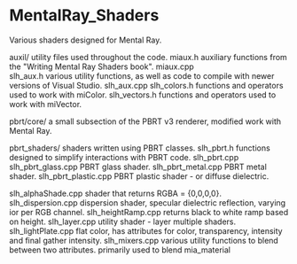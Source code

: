 # MentalRay_Shaders
Various shaders designed for Mental Ray.

auxil/ utility files used throughout the code.
  miaux.h               auxiliary functions from the "Writing Mental Ray Shaders book".
  miaux.cpp   
  slh_aux.h             various utility functions, as well as code to compile with newer versions of Visual Studio.
  slh_aux.cpp
  slh_colors.h          functions and operators used to work with miColor.
  slh_vectors.h         functions and operators used to work with miVector.
  
pbrt/core/ a small subsection of the PBRT v3 renderer, modified work with Mental Ray.

pbrt_shaders/ shaders written using PBRT classes.
  slh_pbrt.h            functions designed to simplify interactions with PBRT code.
  slh_pbrt.cpp
  slh_pbrt_glass.cpp    PBRT glass shader.
  slh_pbrt_metal.cpp    PBRT metal shader.
  slh_pbrt_plastic.cpp  PBRT plastic shader - or diffuse dielectric.
  
slh_alphaShade.cpp      shader that returns RGBA = {0,0,0,0}.
slh_dispersion.cpp      dispersion shader, specular dielectric reflection, varying ior per RGB channel.
slh_heightRamp.cpp      returns black to white ramp based on height.
slh_layer.cpp           utility shader - layer multiple shaders.
slh_lightPlate.cpp      flat color, has attributes for color, transparency, intensity and final gather intensity.
slh_mixers.cpp          various utility functions to blend between two attributes. primarily used to blend mia_material
